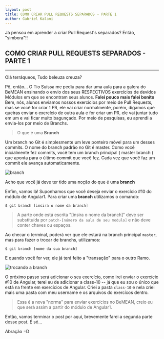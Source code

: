 ```yaml
---
layout: post
title: COMO CRIAR PULL REQUESTS SEPARADOS - PARTE 1
author: Gabriel Kalani
---
```


Já pensou em aprender a criar Pull Request's separados?
Então, "simbora"!!

## COMO CRIAR PULL REQUESTS SEPARADOS - PARTE 1
-----

Olá terráqueos,
Tudo beleuza creuza?

Pô, então... O Tio Suissa me pediu para dar uma aula para a galera do BeMEAN ensinando o envio dos seus RESPECTIVOS exercícios de devidos Módulos em que se encontram seus alunos.
**Falei pouco mais falei bonito**
Bem, nós, alunos enviamos nossos exercícios por meio de Pull Requests, mas se você for criar 1 PR, ele vai criar normalmente, porém, digamos que queiras enviar o exercício de outra aula e for criar um PR, ele vai juntar tudo em um e vai ficar muito bagunçado.
Por meio de pesquisas, eu aprendi a envia-los por meio de Branchs.

> O que é uma **Branch**

Um branch no Git é simplesmente um leve ponteiro móvel para um desses commits. 
O nome do branch padrão no Git é master. Como você inicialmente fez commits, você tem um branch principal ( master branch ) que aponta para o último commit que você fez. 
Cada vez que você faz um commit ele avança automaticamente.

![branch](https://git-scm.com/figures/18333fig0303-tn.png)

Acho que você já deve ter tido uma noção do que é uma **branch**

Enfim, vamos lá!
Suponhamos que você deseja enviar o exercício #10 do módulo de Angular1.
Para criar uma **branch** utilizamos o comando:
```shell
$ git branch [insira o nome da branch]
```

> A parte onde está escrita "[insira o nome da branch]" deve ser substituída por `patch-[número da aula de seu modulo]` e não deve conter chaves ou espaços.

Ao checar o terminal, poderá ver que ele estará na branch principal `master`, mas para fazer o trocar de branchs, utilizamos:

```shell
$ git branch [nome da sua branch]
```

E quando você for ver, ele já terá feito a "transação" para o outro Ramo.

![trocando a branch](http://i.imgur.com/oKjBTvM.png)

O próximo passo será adicionar o seu exercício, como irei enviar o exercício #10 de Angular, terei eu de adicionar a class-10 -- já que eu sou o único que está na frente em exercícios de Angular.
Criei a pasta `class-10` e nela criei mais uma pasta com meu username e os arquivos do exercícos dentro.
> Essa é a nova "norma" para enviar exercícios no BeMEAN, creio eu que será assim a partir do módulo de Angular1.

Então, vamos terminar o post por aqui, brevemente farei a segunda parte desse post. É só...

Abração =D
